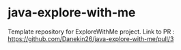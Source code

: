 # java-explore-with-me
Template repository for ExploreWithMe project.
Link to PR : https://github.com/Danekin26/java-explore-with-me/pull/3